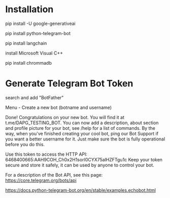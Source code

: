# Installation

pip install -U google-generativeai

pip install python-telegram-bot

pip install langchain

install Microsoft Visual C++

pip install chrommadb 


# Generate Telegram Bot Token

search and add "BotFather"

Menu - Create a new bot (botname and username)

Done! Congratulations on your new bot. You will find it at t.me/DAPG_TESTING_BOT. You can now add a description, about section and profile picture for your bot, see /help for a list of commands. By the way, when you've finished creating your cool bot, ping our Bot Support if you want a better username for it. Just make sure the bot is fully operational before you do this.

Use this token to access the HTTP API:
6468400665:AAH9COH_Ch0x2H1sorI0CYX75alHZFTgu1c
Keep your token secure and store it safely, it can be used by anyone to control your bot.

For a description of the Bot API, see this page: https://core.telegram.org/bots/api


https://docs.python-telegram-bot.org/en/stable/examples.echobot.html
